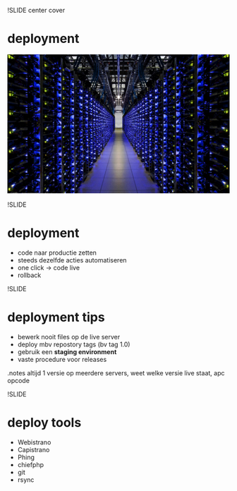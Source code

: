 !SLIDE center cover
# deployment
![background](../img/background-deployments.jpg)

!SLIDE
# deployment
* code naar productie zetten
* steeds dezelfde acties automatiseren
* one click -> code live
* rollback

!SLIDE
# deployment tips
* bewerk nooit files op de live server
* deploy mbv repostory tags (bv tag 1.0)
* gebruik een __staging environment__
* vaste procedure voor releases

.notes altijd 1 versie op meerdere servers, weet welke versie live staat, apc opcode

!SLIDE
# deploy tools
* Webistrano
* Capistrano
* Phing
* chiefphp
* git
* rsync